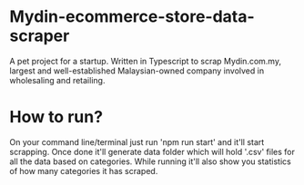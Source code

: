 # Mydin-ecommerce-store-data-scraper
A pet project for a startup. Written in Typescript to scrap Mydin.com.my, largest and well-established Malaysian-owned company involved in wholesaling and retailing.

# How to run?
On your command line/terminal just run 'npm run start' and it'll start scrapping. Once done it'll generate data folder which will hold '.csv' files for all the data based on categories. While running it'll also show you statistics of how many categories it has scraped.
